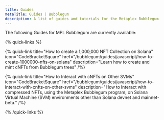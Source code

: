 ```yaml
---
title: Guides
metaTitle: Guides | Bubblegum
description: A list of guides and tutorials for the Metaplex Bubblegum compressed NFTs program on the Solana blockchain.
---
```


The following Guides for MPL Bubblegum are currently available:

{% quick-links %}

{% quick-link title="How to create a 1,000,000 NFT Collection on Solana" icon="CodeBracketSquare" href="/bubblegum/guides/javascript/how-to-create-1000000-nfts-on-solana" description="Learn how to create and mint cNFTs from Bubblegum trees" /%}

{% quick-link title="How to Interact with cNFTs on Other SVMs" icon="CodeBracketSquare" href="/bubblegum/guides/javascript/how-to-interact-with-cnfts-on-other-svms" description="How to Interact with compressed NFTs, using the Metaplex Bubblegum program, on Solana Virtual Machine (SVM) environments other than Solana devnet and mainnet-beta." /%}

{% /quick-links %}